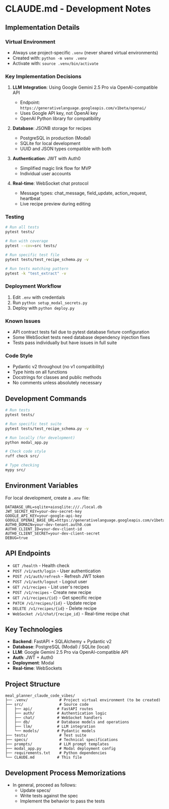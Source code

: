 # CLAUDE.md - Development Notes

## Implementation Details

### Virtual Environment
- Always use project-specific `.venv` (never shared virtual environments)
- Created with: `python -m venv .venv`
- Activate with: `source .venv/bin/activate`

### Key Implementation Decisions

1. **LLM Integration**: Using Google Gemini 2.5 Pro via OpenAI-compatible API
   - Endpoint: `https://generativelanguage.googleapis.com/v1beta/openai/`
   - Uses Google API key, not OpenAI key
   - OpenAI Python library for compatibility

2. **Database**: JSONB storage for recipes
   - PostgreSQL in production (Modal)
   - SQLite for local development
   - UUID and JSON types compatible with both

3. **Authentication**: JWT with Auth0
   - Simplified magic link flow for MVP
   - Individual user accounts

4. **Real-time**: WebSocket chat protocol
   - Message types: chat_message, field_update, action_request, heartbeat
   - Live recipe preview during editing

### Testing

```bash
# Run all tests
pytest tests/

# Run with coverage
pytest --cov=src tests/

# Run specific test file
pytest tests/test_recipe_schema.py -v

# Run tests matching pattern
pytest -k "test_extract" -v
```

### Deployment Workflow
1. Edit `.env` with credentials
2. Run `python setup_modal_secrets.py`
3. Deploy with `python deploy.py`

### Known Issues
- API contract tests fail due to pytest database fixture configuration
- Some WebSocket tests need database dependency injection fixes
- Tests pass individually but have issues in full suite

### Code Style
- Pydantic v2 throughout (no v1 compatibility)
- Type hints on all functions
- Docstrings for classes and public methods
- No comments unless absolutely necessary

## Development Commands

```bash
# Run tests
pytest tests/

# Run specific test suite
pytest tests/test_recipe_schema.py -v

# Run locally (for development)
python modal_app.py

# Check code style
ruff check src/

# Type checking
mypy src/
```

## Environment Variables

For local development, create a `.env` file:

```env
DATABASE_URL=sqlite+aiosqlite:///./local.db
JWT_SECRET_KEY=your-dev-secret-key
GOOGLE_API_KEY=your-google-api-key
GOOGLE_OPENAI_BASE_URL=https://generativelanguage.googleapis.com/v1beta/openai/
AUTH0_DOMAIN=your-dev-tenant.auth0.com
AUTH0_CLIENT_ID=your-dev-client-id
AUTH0_CLIENT_SECRET=your-dev-client-secret
DEBUG=true
```

## API Endpoints

- `GET /health` - Health check
- `POST /v1/auth/login` - User authentication
- `POST /v1/auth/refresh` - Refresh JWT token
- `POST /v1/auth/logout` - Logout user
- `GET /v1/recipes` - List user's recipes
- `POST /v1/recipes` - Create new recipe
- `GET /v1/recipes/{id}` - Get specific recipe
- `PATCH /v1/recipes/{id}` - Update recipe
- `DELETE /v1/recipes/{id}` - Delete recipe
- `WebSocket /v1/chat/{recipe_id}` - Real-time recipe chat

## Key Technologies

- **Backend**: FastAPI + SQLAlchemy + Pydantic v2
- **Database**: PostgreSQL (Modal) / SQLite (local)
- **LLM**: Google Gemini 2.5 Pro via OpenAI-compatible API
- **Auth**: JWT + Auth0
- **Deployment**: Modal
- **Real-time**: WebSockets

## Project Structure

```
meal_planner_claude_code_vibes/
├── .venv/              # Project virtual environment (to be created)
├── src/                # Source code
│   ├── api/           # FastAPI routes
│   ├── auth/          # Authentication logic
│   ├── chat/          # WebSocket handlers
│   ├── db/            # Database models and operations
│   ├── llm/           # LLM integration
│   └── models/        # Pydantic models
├── tests/              # Test suite
├── specs/              # Technical specifications
├── prompts/            # LLM prompt templates
├── modal_app.py        # Modal deployment config
├── requirements.txt    # Python dependencies
└── CLAUDE.md          # This file
```

## Development Process Memorizations

- In general, proceed as follows:
  - Update specs/
  - Write tests against the spec
  - Implement the behavior to pass the tests